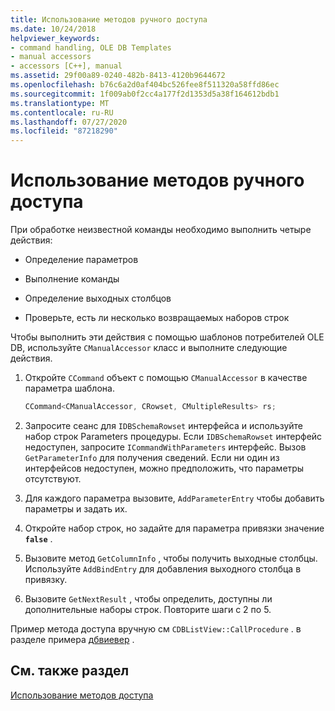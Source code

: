 ```yaml
---
title: Использование методов ручного доступа
ms.date: 10/24/2018
helpviewer_keywords:
- command handling, OLE DB Templates
- manual accessors
- accessors [C++], manual
ms.assetid: 29f00a89-0240-482b-8413-4120b9644672
ms.openlocfilehash: b76c6a2d0af404bc526fee8f511320a58ffd86ec
ms.sourcegitcommit: 1f009ab0f2cc4a177f2d1353d5a38f164612bdb1
ms.translationtype: MT
ms.contentlocale: ru-RU
ms.lasthandoff: 07/27/2020
ms.locfileid: "87218290"
---
```

# <a name="using-manual-accessors"></a>Использование методов ручного доступа

При обработке неизвестной команды необходимо выполнить четыре действия:

- Определение параметров

- Выполнение команды

- Определение выходных столбцов

- Проверьте, есть ли несколько возвращаемых наборов строк

Чтобы выполнить эти действия с помощью шаблонов потребителей OLE DB, используйте `CManualAccessor` класс и выполните следующие действия.

1. Откройте `CCommand` объект с помощью `CManualAccessor` в качестве параметра шаблона.

    ```cpp
    CCommand<CManualAccessor, CRowset, CMultipleResults> rs;
    ```

1. Запросите сеанс для `IDBSchemaRowset` интерфейса и используйте набор строк Parameters процедуры. Если `IDBSchemaRowset` интерфейс недоступен, запросите `ICommandWithParameters` интерфейс. Вызов `GetParameterInfo` для получения сведений. Если ни один из интерфейсов недоступен, можно предположить, что параметры отсутствуют.

1. Для каждого параметра вызовите, `AddParameterEntry` чтобы добавить параметры и задать их.

1. Откройте набор строк, но задайте для параметра привязки значение **`false`** .

1. Вызовите метод `GetColumnInfo` , чтобы получить выходные столбцы. Используйте `AddBindEntry` для добавления выходного столбца в привязку.

1. Вызовите `GetNextResult` , чтобы определить, доступны ли дополнительные наборы строк. Повторите шаги с 2 по 5.

Пример метода доступа вручную см `CDBListView::CallProcedure` . в разделе примера [дбвиевер](https://github.com/Microsoft/VCSamples/tree/master/VC2010Samples/ATL/OLEDB/Consumer) .

## <a name="see-also"></a>См. также раздел

[Использование методов доступа](../../data/oledb/using-accessors.md)
